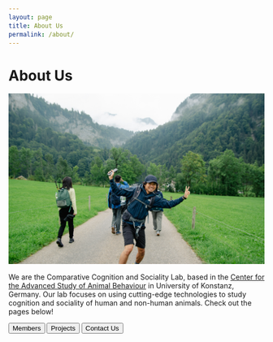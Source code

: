 ```yaml
---
layout: page
title: About Us
permalink: /about/
---
```



# About Us
![cover](/Media/DSC_0498-2.jpg)

We are the Comparative Cognition and Sociality Lab, based in the [Center for the Advanced Study of Animal Behaviour](https://www.exc.uni-konstanz.de/collective-behaviour/) in University of Konstanz, Germany. Our lab focuses on using cutting-edge technologies to study cognition and sociality of human and non-human animals. Check out the pages below!


<p align="center">

<a href= "../members/#"><button type="button">Members</button></a>
<a href= "../projects/#"><button type="button">Projects</button></a>
<a href= "../contact/#"><button type="button">Contact Us</button></a>
</p>